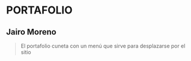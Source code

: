 # PORTAFOLIO
## Jairo Moreno
> El portafolio cuneta con un menú que sirve para desplazarse por el sitio
